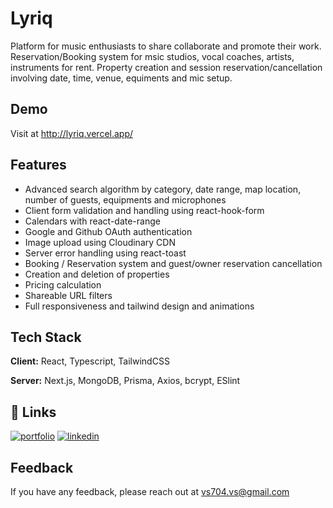 
# Lyriq

Platform for music enthusiasts to share collaborate and promote their  work. 
Reservation/Booking system for msic studios, vocal coaches, artists, instruments for rent.
Property creation and session reservation/cancellation involving date, time, venue, equiments and mic setup. 

## Demo

Visit at http://lyriq.vercel.app/
## Features

- Advanced search algorithm by category, date range, map location, number of guests, equipments and microphones
- Client form validation and handling using react-hook-form
- Calendars with react-date-range
- Google and Github OAuth authentication
- Image upload using Cloudinary CDN
- Server error handling using react-toast
- Booking / Reservation system and guest/owner reservation cancellation
- Creation and deletion of properties
- Pricing calculation
- Shareable URL filters
- Full responsiveness and tailwind design and animations
## Tech Stack

**Client:** React, Typescript, TailwindCSS

**Server:** Next.js, MongoDB, Prisma, Axios, bcrypt, ESlint

## 🔗 Links
[![portfolio](https://img.shields.io/badge/my_portfolio-000?style=for-the-badge&logo=ko-fi&logoColor=white)](https://katherineoelsner.com/)
[![linkedin](https://img.shields.io/badge/linkedin-0A66C2?style=for-the-badge&logo=linkedin&logoColor=white)](https://www.linkedin.com/in/vishal79/)

## Feedback

If you have any feedback, please reach out at vs704.vs@gmail.com

